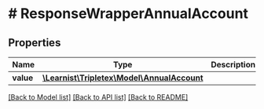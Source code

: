 # # ResponseWrapperAnnualAccount

## Properties

Name | Type | Description | Notes
------------ | ------------- | ------------- | -------------
**value** | [**\Learnist\Tripletex\Model\AnnualAccount**](AnnualAccount.md) |  | [optional]

[[Back to Model list]](../../README.md#models) [[Back to API list]](../../README.md#endpoints) [[Back to README]](../../README.md)
